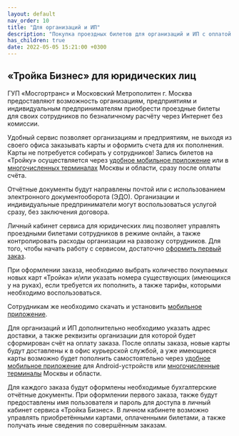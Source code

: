 ```yaml
---
layout: default
nav_order: 10
title: "Для организаций и ИП"
description: "Покупка проездных билетов для организаций и ИП с оплатой по счёту"
has_children: true
date: 2022-05-05 15:21:00 +0300
---
```


## «Тройка Бизнес» для юридических лиц

ГУП «Мосгортранс» и Московский Метрополитен г. Москва предоставляют возможность организациям,
предприятиям и индивидуальным предпринимателям приобрести проездные билеты для своих сотрудников
по безналичному расчёту через Интернет без комиссии.

Удобный сервис позволяет организациям и предприятиям, не выходя из своего офиса заказывать карты
и оформить счета для их пополнения. Карты не потребуется собирать у сотрудников! Запись билетов
на «Тройку» осуществляется через [удобное мобильное приложение](/troika/apps/) или в [многочисленных
терминалах](https://troika.invoicebox.ru/terminals) Москвы и области, сразу после оплаты счёта.

Отчётные документы будут направлены почтой или с использованием электронного документооборота (ЭДО).
Организации и индивидуальные предприниматели могут воспользоваться услугой сразу, без заключения договора.

Личный кабинет сервиса для юридических лиц позволяет управлять проездными билетами сотрудников в
режиме онлайн, а также контролировать расходы организации на развозку сотрудников. Для того, чтобы
начать работу с сервисом, достаточно [оформить первый заказ](https://troika.invoicebox.ru).

При оформлении заказа, необходимо выбрать количество покупаемых новых карт «Тройка» и/или указать
номера существующих (имеющихся у на руках), если требуется их пополнить, а также тарифы, которыми
необходимо воспользоваться.

Сотрудникам же необходимо скачать и установить [мобильное приложение](/troika/apps/).

Для организаций и ИП дополнительно необходимо указать адрес доставки, а также реквизиты организации
для которой будет сформирован счёт на оплату заказа. После оплаты заказа, новые карты будут доставлены
к в офис курьерской службой, а уже имеющиеся карты возможно будет пополнить самостоятельно через [удобное
мобильное приложение](/troika/apps/) для Android-устройств или [многочисленные терминалы](https://troika.invoicebox.ru/terminals) Москвы и области.

Для каждого заказа будут оформлены необходимые бухгалтерские отчётные документы. При оформлении 
первого заказа, также будут предоставлены имя пользователя и пароль для доступа в личный кабинет сервиса «Тройка Бизнес».
В личном кабинете возможно управлять приобретёнными картами, оплаченными билетами, а также получать
иные сведения по совершённым заказам.

